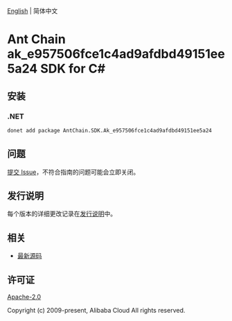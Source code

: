 [English](README.md) | 简体中文

# Ant Chain ak_e957506fce1c4ad9afdbd49151ee5a24 SDK for C#

## 安装

### .NET

```bash
donet add package AntChain.SDK.Ak_e957506fce1c4ad9afdbd49151ee5a24
```

## 问题

[提交 Issue](https://github.com/alipay/antchain-openapi-prod-sdk/issues/new)，不符合指南的问题可能会立即关闭。

## 发行说明

每个版本的详细更改记录在[发行说明](./ChangeLog.txt)中。

## 相关

* [最新源码](https://github.com/antchain-openapi-prod-sdk)

## 许可证

[Apache-2.0](http://www.apache.org/licenses/LICENSE-2.0)

Copyright (c) 2009-present, Alibaba Cloud All rights reserved.
